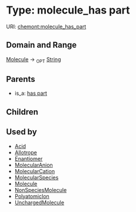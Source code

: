 
# Type: molecule_has part




URI: [chemont:molecule_has_part](https://w3id.org/chemont/molecule_has_part)


## Domain and Range

[Molecule](Molecule.md) ->  <sub>OPT</sub> [String](types/String.md)

## Parents

 *  is_a: [has part](has_part.md)

## Children


## Used by

 * [Acid](Acid.md)
 * [Allotrope](Allotrope.md)
 * [Enantiomer](Enantiomer.md)
 * [MolecularAnion](MolecularAnion.md)
 * [MolecularCation](MolecularCation.md)
 * [MolecularSpecies](MolecularSpecies.md)
 * [Molecule](Molecule.md)
 * [NonSpeciesMolecule](NonSpeciesMolecule.md)
 * [PolyatomicIon](PolyatomicIon.md)
 * [UnchargedMolecule](UnchargedMolecule.md)
